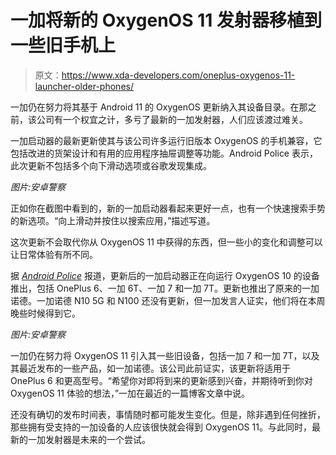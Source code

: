 # 一加将新的 OxygenOS 11 发射器移植到一些旧手机上

> 原文：<https://www.xda-developers.com/oneplus-oxygenos-11-launcher-older-phones/>

一加仍在努力将其基于 Android 11 的 OxygenOS 更新纳入其设备目录。在那之前，该公司有一个权宜之计，多亏了最新的一加发射器，人们应该渡过难关。

一加启动器的最新更新使其与该公司许多运行旧版本 OxygenOS 的手机兼容，它包括改进的货架设计和有用的应用程序抽屉调整等功能。Android Police 表示，此次更新不包括多个向下滑动选项或谷歌发现集成。

*图片:安卓警察*

正如你在截图中看到的，新的一加启动器看起来更好一点，也有一个快速搜索手势的新选项。“向上滑动并按住以搜索应用，”描述写道。

这次更新不会取代你从 OxygenOS 11 中获得的东西，但一些小的变化和调整可以让日常体验有所不同。

据 [*Android Police*](https://www.androidpolice.com/2021/01/26/oneplus-brings-the-new-oxygenos-11-launcher-to-some-older-phones/) 报道，更新后的一加启动器正在向运行 OxygenOS 10 的设备推出，包括 OnePlus 6、一加 6T、一加 7 和一加 7T。更新也推出了原来的一加诺德。一加诺德 N10 5G 和 N100 还没有更新，但一加发言人证实，他们将在本周晚些时候得到它。

*图片:安卓警察*

一加仍在努力将 OxygenOS 11 引入其一些旧设备，包括一加 7 和一加 7T，以及其最近发布的一些产品，如一加诺德。该公司此前证实，该更新将适用于 OnePlus 6 和更高型号。“希望你对即将到来的更新感到兴奋，并期待听到你对 OxygenOS 11 体验的想法，”一加在最近的一篇博客文章中说。

还没有确切的发布时间表，事情随时都可能发生变化。但是，除非遇到任何挫折，那些拥有受支持的一加设备的人应该很快就会得到 OxygenOS 11。与此同时，最新的一加发射器是未来的一个尝试。